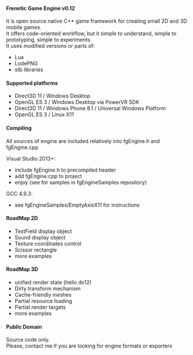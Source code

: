 #### Frenetic Game Engine v0.12

It is open source native C++ game framework for creating small 2D and 3D mobile games.   
It offers code-oriented workflow, but it simple to understand, simple to prototyping, simple to experiments  
It uses modified versions or parts of:  
- Lua
- LodePNG
- stb libraries

#### Supported platforms
- Direct3D 11 / Windows Desktop
- OpenGL ES 3 / Windows Desktop via PowerVR SDK
- Direct3D 11 / Windows Phone 8.1 / Universal Windows Platform
- OpenGL ES 3 / Linux X11

#### Compiling

All sources of engine are included relatively into fgEngine.h and fgEngine.cpp

Visual Studio 2013+:  
- include fgEngine.h to precompiled header
- add fgEngine.cpp to project
- enjoy (see for samples in fgEngineSamples repository)

GCC 4.9.3:  
- see fgEngineSamples/EmptyAxisX11 for instructions

#### RoadMap 2D

- TextField display object
- Sound display object
- Texture coordinates control
- Scissor rectangle
- more examples

#### RoadMap 3D

- unified render state (hello dx12)
- Dirty transform mechanism
- Cache-friendly meshes
- Partial resource loading
- Partial render targets
- more examples

#### Public Domain

Source code only.  
Please, contact me if you are looking for engine formats or exporters
